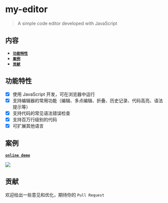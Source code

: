 # my-editor

> A simple code editor developed with JavaScript

## 内容

- [**`功能特性`**](#功能特性)
- [**`案例`**](#案例)
- [**`贡献`**](#贡献)

## 功能特性
* [x] 使用 JavaScript 开发，可在浏览器中运行
* [x] 支持编辑器的常用功能（编辑、多点编辑、折叠、历史记录、代码高亮、语法提示等）
* [x] 支持代码的常见语法错误检查
* [x] 支持百万行级别的代码
* [x] 可扩展其他语言

## 案例
[**`online demo`**](https://blog.lisong.hn.cn/code/example/my-editor/dist/index.html)

![](https://wanls4583.github.io/images/code/my-editor.png)

## 贡献
欢迎给出一些意见和优化，期待你的 `Pull Request`
